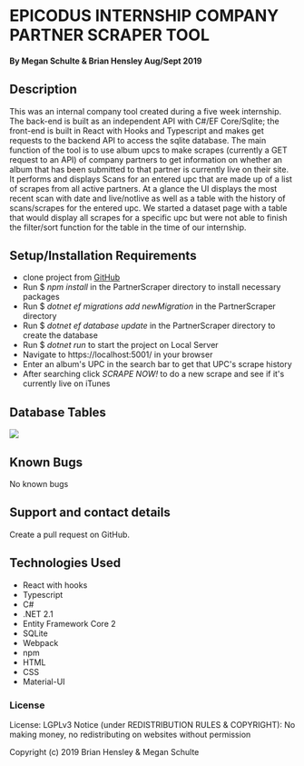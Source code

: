 # EPICODUS INTERNSHIP COMPANY PARTNER SCRAPER TOOL

#### By Megan Schulte & Brian Hensley Aug/Sept 2019

## Description

This was an internal company tool created during a five week internship. The back-end is built as an independent API with C#/EF Core/Sqlite; the front-end is built in React with Hooks and Typescript and makes get requests to the backend API to access the sqlite database. The main function of the tool is to use album upcs to make scrapes (currently a GET request to an API) of company partners to get information on whether an album that has been submitted to that partner is currently live on their site. It performs and displays Scans for an entered upc that are made up of a list of scrapes from all active partners. At a glance the UI displays the most recent scan with date and live/notlive as well as a table with the history of scans/scrapes for the entered upc. We started a dataset page with a table that would display all scrapes for a specific upc but were not able to finish the filter/sort function for the table in the time of our internship.

## Setup/Installation Requirements

- clone project from [GitHub](https://github.com/meganschultepdx/Epicodus-Internship-Project)
- Run \$ _npm install_ in the PartnerScraper directory to install necessary packages
- Run \$ _dotnet ef migrations add newMigration_ in the PartnerScraper directory
- Run \$ _dotnet ef database update_ in the PartnerScraper directory to create the database
- Run \$ _dotnet run_ to start the project on Local Server
- Navigate to https://localhost:5001/ in your browser
- Enter an album's UPC in the search bar to get that UPC's scrape history
- After searching click _SCRAPE NOW!_ to do a new scrape and see if it's currently live on iTunes

## Database Tables

![](Client/src/assets/img/db.png)

## Known Bugs

No known bugs

## Support and contact details

Create a pull request on GitHub.

## Technologies Used

- React with hooks
- Typescript
- C#
- .NET 2.1
- Entity Framework Core 2
- SQLite
- Webpack
- npm
- HTML
- CSS
- Material-UI

### License

License: LGPLv3
Notice (under REDISTRIBUTION RULES & COPYRIGHT): No making money, no redistributing on websites without permission

Copyright (c) 2019 Brian Hensley & Megan Schulte
